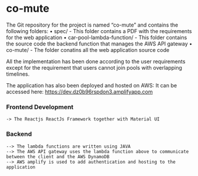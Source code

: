 # co-mute

The Git repository for the project is named “co-mute” and contains the following folders:
	•	spec/ - This folder contains a PDF with the requirements for the web application
	•	car-pool-lambda-function/ - This folder contains the source code the backend function that manages the AWS API gateway
	•	co-mute/ - The folder conatins all the web application source code


All the implementation has been done according to the user requirements except for the requirement that users cannot join 
pools with overlapping timelines.


The application has also been deployed and hosted on AWS: It can be accessed here: https://dev.dz0b96rspdon3.amplifyapp.com

### Frontend Development
	-> The Reactjs ReactJs Framework together with Material UI 


### Backend
	--> The lambda functions are written using JAVA
	--> The AWS API gateway uses the lambda function above to communicate between the client and the AWS DynamoDB
	--> AWS amplify is used to add authentication and hosting to the application


 
